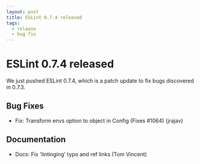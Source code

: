 ```yaml
---
layout: post
title: ESLint 0.7.4 released
tags:
  - release
  - bug fix
---
```

# ESLint 0.7.4 released

We just pushed ESLint 0.7.4, which is a patch update to fix bugs discovered in 0.7.3.

## Bug Fixes

* Fix: Transform envs option to object in Config (Fixes #1064) (jrajav)

## Documentation

* Docs: Fix 'lintinging' typo and ref links (Tom Vincent)

